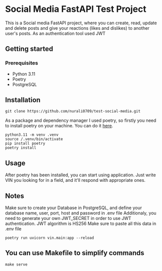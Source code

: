 # Social Media FastAPI Test Project

This is a Social media FastAPI project, where you can create, read, update and delete posts and give your reactions (likes and dislikes) to another user's posts. As an authentication tool used JWT

## Getting started

### Prerequisites

- Python 3.11
- Poetry
- PostgreSQL

## Installation


   ```
   git clone https://github.com/nurali0709/test-social-media.git

   ```
   As a package and dependency manager I used poetry, so firstly you need to install poetry on your machine. You can do it [here](https://python-poetry.org/docs/).

   ```
   python3.11 -m venv .venv
   source /.venv/bin/activate
   pip install poetry
   poetry install

   ```
## Usage
After poetry has been installed, you can start using application. Just write VIN you looking for in a field, and it'll respond with appropriate ones.

## Notes
Make sure to create your Database in PostgreSQL, and define your database name, user, port, host and password in .env file
Additionaly, you need to generate your own JWT_SECRET in order to use JWT authentication.
JWT algorithm is HS256
Make sure to paste all this data in .env file
```
poetry run uvicorn vin.main:app --reload
```
## You can use Makefile to simplify commands
```
make serve
```
